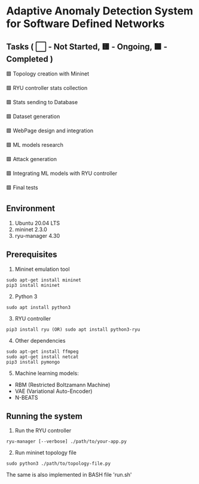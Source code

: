 # Adaptive Anomaly Detection System for Software Defined Networks

## Tasks ( ⬜ - Not Started, 🟨 - Ongoing, 🟩 - Completed )

🟩 Topology creation with Mininet

🟩 RYU controller stats collection

🟩 Stats sending to Database

🟩 Dataset generation

🟩 WebPage design and integration

🟩 ML models research

🟩 Attack generation

🟩 Integrating ML models with RYU controller

🟩 Final tests


## Environment
1. Ubuntu 20.04 LTS
2. mininet 2.3.0
3. ryu-manager 4.30

## Prerequisites

1. Mininet emulation tool

```
sudo apt-get install mininet
pip3 install mininet
```

2. Python 3

```
sudo apt install python3
```

3. RYU controller

```
pip3 install ryu (OR) sudo apt install python3-ryu
```

4. Other dependencies

```
sudo apt-get install ffmpeg
sudo apt-get install netcat
pip3 install pymongo
```

5. Machine learning models: 
- RBM (Restricted Boltzamann Machine)
- VAE (Variational Auto-Encoder)
- N-BEATS

## Running the system
1. Run the RYU controller

```
ryu-manager [--verbose] ./path/to/your-app.py
```

2. Run mininet topology file

```
sudo python3 ./path/to/topology-file.py
```

The same is also implemented in BASH file 'run.sh'
